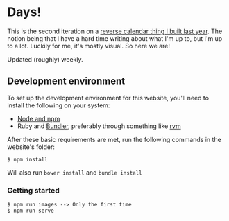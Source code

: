 # Days!

This is the second iteration on a [reverse calendar thing I built last year](https://github.com/DylanMoriarty/days). The notion being that I have a hard time writing about what I'm up to, but I'm up to a lot. Luckily for me, it's mostly visual. So here we are!

Updated (roughly) weekly.

## Development environment
To set up the development environment for this website, you'll need to install the following on your system:

- [Node and npm](http://nodejs.org/)
- Ruby and [Bundler](http://bundler.io/), preferably through something like [rvm](https://rvm.io/)

After these basic requirements are met, run the following commands in the website's folder:
```
$ npm install
```
Will also run `bower install` and  `bundle install`

### Getting started

```
$ npm run images --> Only the first time
$ npm run serve
```
